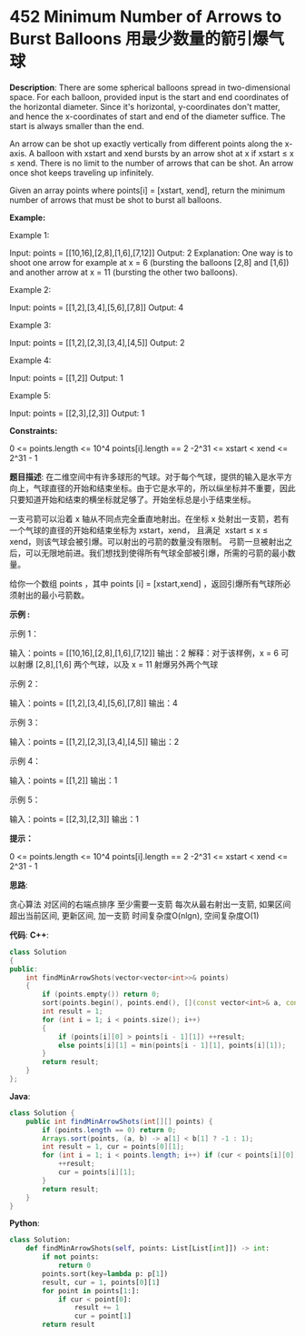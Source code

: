 # 452 Minimum Number of Arrows to Burst Balloons 用最少数量的箭引爆气球

__Description__:
There are some spherical balloons spread in two-dimensional space. For each balloon, provided input is the start and end coordinates of the horizontal diameter. Since it's horizontal, y-coordinates don't matter, and hence the x-coordinates of start and end of the diameter suffice. The start is always smaller than the end.

An arrow can be shot up exactly vertically from different points along the x-axis. A balloon with xstart and xend bursts by an arrow shot at x if xstart ≤ x ≤ xend. There is no limit to the number of arrows that can be shot. An arrow once shot keeps traveling up infinitely.

Given an array points where points[i] = [xstart, xend], return the minimum number of arrows that must be shot to burst all balloons.

__Example:__

Example 1:

Input: points = [[10,16],[2,8],[1,6],[7,12]]
Output: 2
Explanation: One way is to shoot one arrow for example at x = 6 (bursting the balloons [2,8] and [1,6]) and another arrow at x = 11 (bursting the other two balloons).

Example 2:

Input: points = [[1,2],[3,4],[5,6],[7,8]]
Output: 4

Example 3:

Input: points = [[1,2],[2,3],[3,4],[4,5]]
Output: 2

Example 4:

Input: points = [[1,2]]
Output: 1

Example 5:

Input: points = [[2,3],[2,3]]
Output: 1

__Constraints:__

0 <= points.length <= 10^4
points[i].length == 2
-2^31 <= xstart < xend <= 2^31 - 1

__题目描述__:
在二维空间中有许多球形的气球。对于每个气球，提供的输入是水平方向上，气球直径的开始和结束坐标。由于它是水平的，所以纵坐标并不重要，因此只要知道开始和结束的横坐标就足够了。开始坐标总是小于结束坐标。

一支弓箭可以沿着 x 轴从不同点完全垂直地射出。在坐标 x 处射出一支箭，若有一个气球的直径的开始和结束坐标为 xstart，xend， 且满足  xstart ≤ x ≤ xend，则该气球会被引爆。可以射出的弓箭的数量没有限制。 弓箭一旦被射出之后，可以无限地前进。我们想找到使得所有气球全部被引爆，所需的弓箭的最小数量。

给你一个数组 points ，其中 points [i] = [xstart,xend] ，返回引爆所有气球所必须射出的最小弓箭数。

__示例 :__

示例 1：

输入：points = [[10,16],[2,8],[1,6],[7,12]]
输出：2
解释：对于该样例，x = 6 可以射爆 [2,8],[1,6] 两个气球，以及 x = 11 射爆另外两个气球

示例 2：

输入：points = [[1,2],[3,4],[5,6],[7,8]]
输出：4

示例 3：

输入：points = [[1,2],[2,3],[3,4],[4,5]]
输出：2

示例 4：

输入：points = [[1,2]]
输出：1

示例 5：

输入：points = [[2,3],[2,3]]
输出：1

__提示：__

0 <= points.length <= 10^4
points[i].length == 2
-2^31 <= xstart < xend <= 2^31 - 1

__思路__:

贪心算法
对区间的右端点排序
至少需要一支箭
每次从最右射出一支箭, 如果区间超出当前区间, 更新区间, 加一支箭
时间复杂度O(nlgn), 空间复杂度O(1)

__代码__:
__C++__:

```C++
class Solution 
{
public:
    int findMinArrowShots(vector<vector<int>>& points) 
    {
        if (points.empty()) return 0;
        sort(points.begin(), points.end(), [](const vector<int>& a, const vector<int>& b) { return a[0] < b[0]; });
        int result = 1;
        for (int i = 1; i < points.size(); i++) 
        {
            if (points[i][0] > points[i - 1][1]) ++result;
            else points[i][1] = min(points[i - 1][1], points[i][1]);
        }
        return result;
    }
};
```

__Java__:

```Java
class Solution {
    public int findMinArrowShots(int[][] points) {
        if (points.length == 0) return 0;
        Arrays.sort(points, (a, b) -> a[1] < b[1] ? -1 : 1);
        int result = 1, cur = points[0][1];
        for (int i = 1; i < points.length; i++) if (cur < points[i][0]) {
            ++result;
            cur = points[i][1];
        }
        return result;
    }
}
```

__Python__:

```Python
class Solution:
    def findMinArrowShots(self, points: List[List[int]]) -> int:
        if not points: 
            return 0
        points.sort(key=lambda p: p[1])
        result, cur = 1, points[0][1]
        for point in points[1:]:
            if cur < point[0]:
                result += 1
                cur = point[1]
        return result
```
